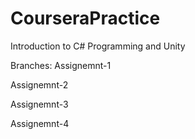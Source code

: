 # CourseraPractice
Introduction to C# Programming and Unity

Branches:
Assignemnt-1

Assignemnt-2

Assignemnt-3

Assignemnt-4
